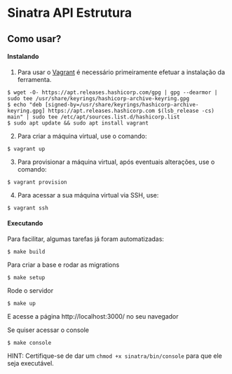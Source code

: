 # Sinatra API Estrutura

## Como usar?

#### Instalando

1. Para usar o [Vagrant](https://www.vagrantup.com) é necessário primeiramente efetuar a instalação da ferramenta.

```console
$ wget -O- https://apt.releases.hashicorp.com/gpg | gpg --dearmor | sudo tee /usr/share/keyrings/hashicorp-archive-keyring.gpg
$ echo "deb [signed-by=/usr/share/keyrings/hashicorp-archive-keyring.gpg] https://apt.releases.hashicorp.com $(lsb_release -cs) main" | sudo tee /etc/apt/sources.list.d/hashicorp.list
$ sudo apt update && sudo apt install vagrant
```

2. Para criar a máquina virtual, use o comando:

```console
$ vagrant up
```

3. Para provisionar a máquina virtual, após eventuais alterações, use o comando:

```console
$ vagrant provision
```

4. Para acessar a sua máquina virtual via SSH, use:

```console
$ vagrant ssh
```

#### Executando

Para facilitar, algumas tarefas já foram automatizadas:

```console
$ make build
```

Para criar a base e rodar as migrations

```console
$ make setup
```

Rode o servidor

```console
$ make up
```

E acesse a página http://localhost:3000/ no seu navegador

Se quiser acessar o console

```console
$ make console
```

HINT: Certifique-se de dar um `chmod +x sinatra/bin/console` para que ele seja executável.